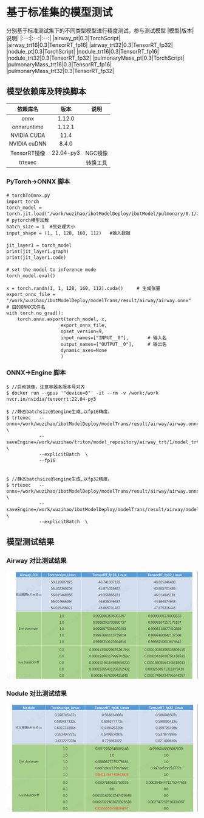 # 基于标准集的模型测试
分别基于标准测试集下的不同类型模型进行精度测试，参与测试模型
|模型|版本|说明|
|:--:|:--:|:--:|
|airway_pt|0.3|TorchScript|
|airway_trt16|0.3|TensorRT_fp16|
|airway_trt32|0.3|TensorRT_fp32|
|nodule_pt|0.3|TorchScript|
|nodule_trt16|0.3|TensorRT_fp16|
|nodule_trt32|0.3|TensorRT_fp32|
|pulmonaryMass_pt|0.3|TorchScript|
|pulmonaryMass_trt16|0.3|TensorRT_fp16|
|pulmonaryMass_trt32|0.3|TensorRT_fp32|
## 模型依赖库及转换脚本
|依赖库名|版本|说明|
|:--:|:--:|:--:|
|onnx|1.12.0||
|onnxruntime|1.12.1||
|NVIDIA CUDA|  11.4||
|NVIDIA cuDNN|8.4.0||
|TensorRT镜像|22.04-py3 |NGC镜像|
|trtexec||转换工具|

### PyTorch->ONNX 脚本
```
# torchToOnnx.py
import torch
torch_model = torch.jit.load("/work/wuzihao/ibotModelDeploy/ibotModel/pulmonary/0.1/airway/1/model.pt") # pytorch模型加载
batch_size = 1  #批处理大小
input_shape = (1, 1, 128, 160, 112)   #输入数据

jit_layer1 = torch_model
print(jit_layer1.graph) 
print(jit_layer1.code) 

# set the model to inference mode
torch_model.eval()

x = torch.randn(1, 1, 128, 160, 112).cuda()		# 生成张量
export_onnx_file = "/work/wuzihao/ibotModelDeploy/modelTrans/result/airway/airway.onnx"	 # 目的ONNX文件名
with torch.no_grad(): 
    torch.onnx.export(torch_model, x,
                    export_onnx_file,
                    opset_version=9, 
                    input_names=["INPUT__0"],		# 输入名
                    output_names=["OUTPUT__0"],	    # 输出名
                    dynamic_axes=None
                    )

```
### ONNX->Engine 脚本
```使用TensorRT官方容器提供的trtexec引擎构建工具（__在执行推理的GPU上进行构建__）
$ //启动镜像，注意容器各版本号对齐
$ docker run --gpus '"device=0"' -it --rm -v /work:/work nvcr.io/nvidia/tensorrt:22.04-py3

$ //静态batchsize的engine生成,以fp16精度。
$ trtexec   --onnx=/work/wuzihao/ibotModelDeploy/modelTrans/result/airway/airway.onnx \
            --saveEngine=/work/wuzihao/triton/model_repository/airway_trt/1/model_trt16.trt \
            --explicitBatch  \
            --fp16 


$ //静态batchsize的engine生成,以fp32精度。
$ trtexec   --onnx=/work/wuzihao/ibotModelDeploy/modelTrans/result/airway/airway.onnx \
            --saveEngine=/work/wuzihao/ibotModelDeploy/modelTrans/result/airway/model_trt32.trt \
            --explicitBatch  \

```

## 模型测试结果

### Airway 对比测试结果
![var](../s/Airway_test.png)


### Nodule 对比测试结果
![var](../s/Nodule_test.png)
